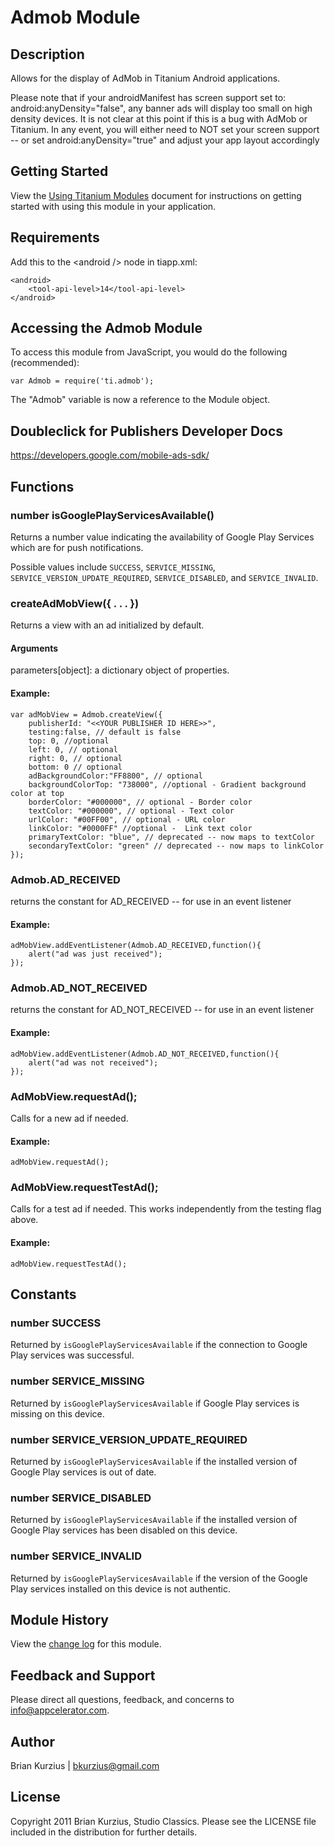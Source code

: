 # Admob Module

## Description

Allows for the display of AdMob in Titanium Android applications. 

Please note that if your androidManifest has screen support set to: android:anyDensity="false", any banner ads will display too small on high density devices. 
It is not clear at this point if this is a bug with AdMob or Titanium. 
In any event, you will either need to NOT set your screen support -- or set android:anyDensity="true" and adjust your app layout accordingly

## Getting Started

View the [Using Titanium Modules](http://docs.appcelerator.com/titanium/latest/#!/guide/Using_Titanium_Modules) document for instructions on getting
started with using this module in your application.

## Requirements

Add this to the &lt;android /&gt; node in tiapp.xml: 

	<android>
	    <tool-api-level>14</tool-api-level>
	</android>

## Accessing the Admob Module

To access this module from JavaScript, you would do the following (recommended):

	var Admob = require('ti.admob');

The "Admob" variable is now a reference to the Module object.	

## Doubleclick for Publishers Developer Docs
<https://developers.google.com/mobile-ads-sdk/>

## Functions

### number isGooglePlayServicesAvailable()

Returns a number value indicating the availability of Google Play Services which are for push notifications.

Possible values include `SUCCESS`, `SERVICE_MISSING`, `SERVICE_VERSION_UPDATE_REQUIRED`, `SERVICE_DISABLED`, and `SERVICE_INVALID`.

### createAdMobView({ . . . })

Returns a view with an ad initialized by default.

#### Arguments

parameters[object]: a dictionary object of properties.

#### Example:

	var adMobView = Admob.createView({
	    publisherId: "<<YOUR PUBLISHER ID HERE>>",
	    testing:false, // default is false
	    top: 0, //optional
	    left: 0, // optional
	    right: 0, // optional
	    bottom: 0 // optional
	    adBackgroundColor:"FF8800", // optional
	    backgroundColorTop: "738000", //optional - Gradient background color at top
	    borderColor: "#000000", // optional - Border color
	    textColor: "#000000", // optional - Text color
	    urlColor: "#00FF00", // optional - URL color
	    linkColor: "#0000FF" //optional -  Link text color
	    primaryTextColor: "blue", // deprecated -- now maps to textColor
	    secondaryTextColor: "green" // deprecated -- now maps to linkColor
	});

### Admob.AD_RECEIVED

returns the constant for AD_RECEIVED -- for use in an event listener

#### Example:

	adMobView.addEventListener(Admob.AD_RECEIVED,function(){
	    alert("ad was just received");
	});

### Admob.AD_NOT_RECEIVED

returns the constant for AD_NOT_RECEIVED -- for use in an event listener

#### Example:

	adMobView.addEventListener(Admob.AD_NOT_RECEIVED,function(){
	    alert("ad was not received");
	});

### AdMobView.requestAd();

Calls for a new ad if needed.

#### Example:

	adMobView.requestAd();

### AdMobView.requestTestAd();

Calls for a test ad if needed. This works independently from the testing flag above.

#### Example:

	adMobView.requestTestAd();

## Constants

### number SUCCESS
Returned by `isGooglePlayServicesAvailable` if the connection to Google Play services was successful.

### number SERVICE_MISSING
Returned by `isGooglePlayServicesAvailable` if Google Play services is missing on this device.

### number SERVICE_VERSION_UPDATE_REQUIRED
Returned by `isGooglePlayServicesAvailable` if the installed version of Google Play services is out of date.

### number SERVICE_DISABLED
Returned by `isGooglePlayServicesAvailable` if the installed version of Google Play services has been disabled on this device.

### number SERVICE_INVALID
Returned by `isGooglePlayServicesAvailable` if the version of the Google Play services installed on this device is not authentic.


## Module History

View the [change log](changelog.html) for this module.

## Feedback and Support

Please direct all questions, feedback, and concerns to [info@appcelerator.com](mailto:info@appcelerator.com?subject=Android%20Admob%20Module).

## Author

Brian Kurzius | bkurzius@gmail.com

## License
Copyright 2011 Brian Kurzius, Studio Classics. Please see the LICENSE file included in the distribution for further details.
